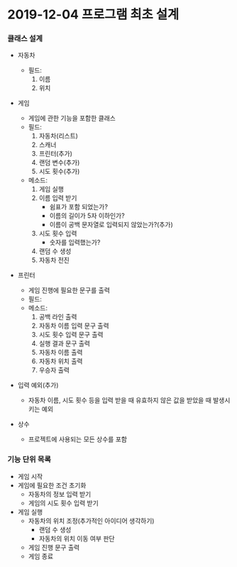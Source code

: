 # 2019-12-04 프로그램 최초 설계

### 클래스 설계
* 자동차
    * 필드:
        1) 이름
        2) 위치

* 게임
    * 게임에 관한 기능을 포함한 클래스
    * 필드:
        1) 자동차(리스트)
        2) 스캐너
        3) 프린터(추가)
        4) 랜덤 변수(추가)
        5) 시도 횟수(추가)
    * 메소드:
        1) 게임 실행
        2) 이름 입력 받기
            - 쉼표가 포함 되었는가?
            - 이름의 길이가 5자 이하인가?
            - 이름이 공백 문자열로 입력되지 않았는가?(추가)
        3) 시도 횟수 입력
            - 숫자를 입력했는가?
        4) 랜덤 수 생성
        5) 자동차 전진

* 프린터
    * 게임 진행에 필요한 문구를 출력
    * 필드:
    * 메소드:
        1) 공백 라인 출력
        2) 자동차 이름 입력 문구 출력
        3) 시도 횟수 입력 문구 출력
        4) 실행 결과 문구 출력
        5) 자동차 이름 출력
        6) 자동차 위치 출력
        7) 우승자 출력

* 입력 예외(추가)
    * 자동차 이름, 시도 횟수 등을 입력 받을 때 유효하지 않은 값을 받았을 때
        발생시키는 예외

* 상수
    * 프로젝트에 사용되는 모든 상수를 포함

### 기능 단위 목록
* 게임 시작
* 게임에 필요한 조건 초기화
    * 자동차의 정보 입력 받기
    * 게임의 시도 횟수 입력 받기
* 게임 실행
    * 자동차의 위치 조정(추가적인 아이디어 생각하기)
        + 랜덤 수 생성
        + 자동차의 위치 이동 여부 판단
    - 게임 진행 문구 출력
    - 게임 종료
